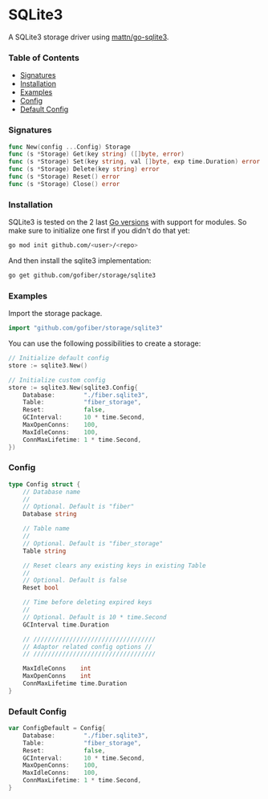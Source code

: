 # SQLite3

A SQLite3 storage driver using [mattn/go-sqlite3](https://github.com/mattn/go-sqlite3).

### Table of Contents
- [Signatures](#signatures)
- [Installation](#installation)
- [Examples](#examples)
- [Config](#config)
- [Default Config](#default-config)

### Signatures
```go
func New(config ...Config) Storage
func (s *Storage) Get(key string) ([]byte, error)
func (s *Storage) Set(key string, val []byte, exp time.Duration) error
func (s *Storage) Delete(key string) error
func (s *Storage) Reset() error
func (s *Storage) Close() error
```
### Installation
SQLite3 is tested on the 2 last [Go versions](https://golang.org/dl/) with support for modules. So make sure to initialize one first if you didn't do that yet:
```bash
go mod init github.com/<user>/<repo>
```
And then install the sqlite3 implementation:
```bash
go get github.com/gofiber/storage/sqlite3
```

### Examples
Import the storage package.
```go
import "github.com/gofiber/storage/sqlite3"
```

You can use the following possibilities to create a storage:
```go
// Initialize default config
store := sqlite3.New()

// Initialize custom config
store := sqlite3.New(sqlite3.Config{
	Database:        "./fiber.sqlite3",
	Table:           "fiber_storage",
	Reset:           false,
	GCInterval:      10 * time.Second,
	MaxOpenConns:    100,
	MaxIdleConns:    100,
	ConnMaxLifetime: 1 * time.Second,
})
```

### Config
```go
type Config struct {
	// Database name
	//
	// Optional. Default is "fiber"
	Database string

	// Table name
	//
	// Optional. Default is "fiber_storage"
	Table string

	// Reset clears any existing keys in existing Table
	//
	// Optional. Default is false
	Reset bool

	// Time before deleting expired keys
	//
	// Optional. Default is 10 * time.Second
	GCInterval time.Duration

	// //////////////////////////////////
	// Adaptor related config options //
	// //////////////////////////////////

	MaxIdleConns    int
	MaxOpenConns    int
	ConnMaxLifetime time.Duration
}
```

### Default Config
```go
var ConfigDefault = Config{
	Database:        "./fiber.sqlite3",
	Table:           "fiber_storage",
	Reset:           false,
	GCInterval:      10 * time.Second,
	MaxOpenConns:    100,
	MaxIdleConns:    100,
	ConnMaxLifetime: 1 * time.Second,
}
```
